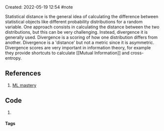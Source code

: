 Created: 2022-05-19 12:54
#note

Statistical distance is the general idea of calculating the difference between statistical objects like different probability distributions for a random variable. One approach consists in calculating the distance between the two distributions, but this can be very challenging. Instead, divergence it is generally used. Divergence is a scoring of how one distribution differs from another. Divergence is a 'distance' but not a metric since it is asymmetric. 
Divergence scores are very important in information theory, for example they provide shortcuts to calculate [[Mutual Information]] and cross-entropy.

## References
1. [ML mastery](https://machinelearningmastery.com/divergence-between-probability-distributions/)

## Code
1. 

#### Tags